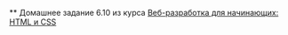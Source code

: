 ** Домашнее задание 6.10 из курса  <a href="https://stepik.org/course/38218/syllabus">Веб-разработка для начинающих: HTML и CSS</a>

